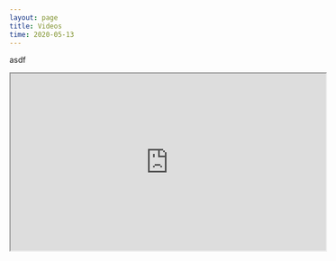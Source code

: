 ```yaml
---
layout: page
title: Videos
time: 2020-05-13
---
```

asdf
<iframe width="560" height="315" src="https://www.youtube.com/channel/UCCgc6FNd9SjjSQgRCjhRBsw"></iframe>

